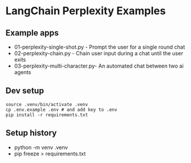# LangChain Perplexity Examples

## Example apps
* 01-perplexity-single-shot.py - Prompt the user for a single round chat
* 02-perplexity-chain.py - Chain user input during a chat until the user exits
* 03-perplexity-multi-character.py- An automated chat between two ai agents

## Dev setup
```
source .venv/bin/activate .venv
cp .env.example .env # and add key to .env
pip install -r requirements.txt
```

## Setup history
* python -m venv .venv
* pip freeze > requirements.txt
